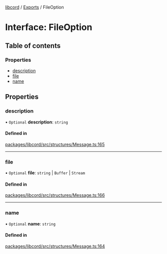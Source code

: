 [libcord](../README.md) / [Exports](../modules.md) / FileOption

# Interface: FileOption

## Table of contents

### Properties

- [description](FileOption.md#description)
- [file](FileOption.md#file)
- [name](FileOption.md#name)

## Properties

### description

• `Optional` **description**: `string`

#### Defined in

[packages/libcord/src/structures/Message.ts:165](https://github.com/Libcord/libcord/blob/d0e0b8c/packages/libcord/src/structures/Message.ts#L165)

___

### file

• `Optional` **file**: `string` \| `Buffer` \| `Stream`

#### Defined in

[packages/libcord/src/structures/Message.ts:166](https://github.com/Libcord/libcord/blob/d0e0b8c/packages/libcord/src/structures/Message.ts#L166)

___

### name

• `Optional` **name**: `string`

#### Defined in

[packages/libcord/src/structures/Message.ts:164](https://github.com/Libcord/libcord/blob/d0e0b8c/packages/libcord/src/structures/Message.ts#L164)
